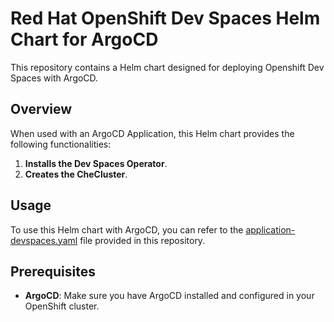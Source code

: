 # Red Hat OpenShift Dev Spaces Helm Chart for ArgoCD

This repository contains a Helm chart designed for deploying Openshift Dev Spaces with ArgoCD.

## Overview

When used with an ArgoCD Application, this Helm chart provides the following functionalities:

1. **Installs the Dev Spaces Operator**.
2. **Creates the CheCluster**.

## Usage

To use this Helm chart with ArgoCD, you can refer to the [application-devspaces.yaml](/bootstrap/templates/application-devspaces.yaml) file provided in this repository.

## Prerequisites

- **ArgoCD**: Make sure you have ArgoCD installed and configured in your OpenShift cluster.
